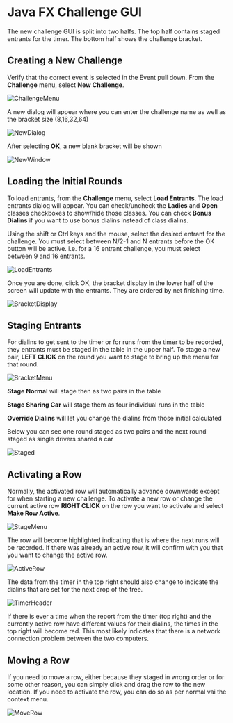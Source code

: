 
# Java FX Challenge GUI

The new challenge GUI is split into two halfs.  The top half contains staged
entrants for the timer.  The bottom half shows the challenge bracket.

## Creating a New Challenge

Verify that the correct event is selected in the Event pull down.  From the
**Challenge** menu, select **New Challenge**.

![ChallengeMenu](images/fxcmenu.png)

A new dialog will appear where you can enter the challenge name as well as the
bracket size (8,16,32,64)

![NewDialog](images/fxcnewdialog.png)

After selecting **OK**, a new blank bracket will be shown

![NewWindow](images/fxcnewwindow.png)


## Loading the Initial Rounds

To load entrants, from the **Challenge** menu, select **Load Entrants**.  The
load entrants dialog will appear.  You can check/uncheck the **Ladies** and
**Open** classes checkboxes to show/hide those classes.  You can check **Bonus
Dialins** if you want to use bonus dialins instead of class dialins.

Using the shift or Ctrl keys and the mouse, select the desired entrant for the
challenge.  You must select between N/2-1 and N entrants before the OK button
will be active.  i.e. for a 16 entrant challenge, you must select between 9 and
16 entrants.

![LoadEntrants](images/fxcloadentrants.png)

Once you are done, click OK, the bracket display in the lower half of the
screen will update with the entrants.  They are ordered by net finishing time.

![BracketDisplay](images/fxcbracketdisplay.png)


## Staging Entrants

For dialins to get sent to the timer or for runs from the timer to be recorded,
they entrants must be staged in the table in the upper half.  To stage a new
pair, **LEFT CLICK** on the round you want to stage to bring up the menu for that
round.

![BracketMenu](images/fxcbracketmenu.png)

**Stage Normal** will stage then as two pairs in the table

**Stage Sharing Car** will stage them as four individual runs in the table

**Override Dialins** will let you change the dialins from those initial calculated

Below you can see one round staged as two pairs and the next round staged as
single drivers shared a car

![Staged](images/fxcstaged.png)


## Activating a Row

Normally, the activated row will automatically advance downwards except for
when starting a new challenge.  To activate a new row or change the current
active row **RIGHT CLICK** on the row you want to activate and select **Make
Row Active**.

![StageMenu](images/fxcstagemenu.png)

The row will become highlighted indicating that is where the next runs will be
recorded.  If there was already an active row, it will confirm with you that
you want to change the active row.

![ActiveRow](images/fxcactiverow.png)

The data from the timer in the top right should also change to indicate the
dialins that are set for the next drop of the tree.

![TimerHeader](images/fxctimer.png)

If there is ever a time when the report from the timer (top right) and the
currently active row have different values for their dialins, the times in the
top right will become red.  This most likely indicates that there is a network
connection problem between the two computers.

## Moving a Row

If you need to move a row, either because they staged in wrong order or for
some other reason, you can simply click and drag the row to the new location.
If you need to activate the row, you can do so as per normal vai the context
menu.

![MoveRow](images/fxchallengemove.gif)

